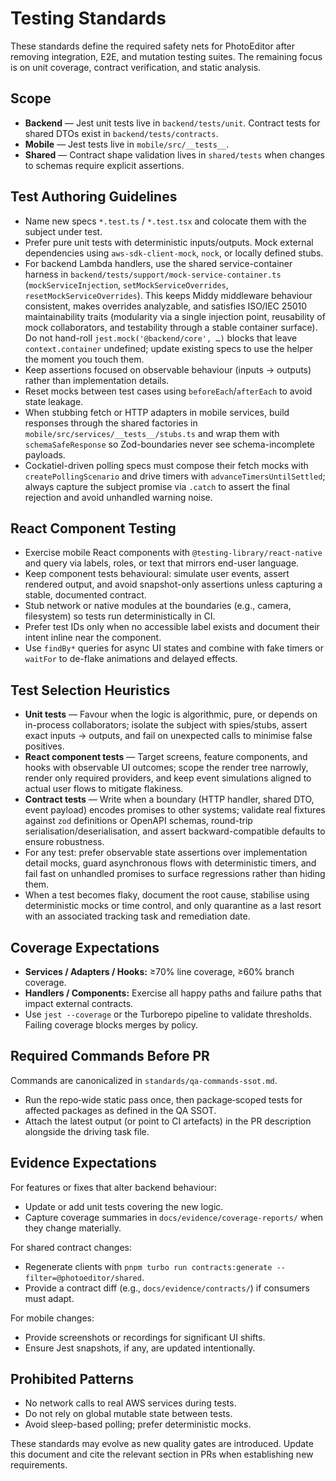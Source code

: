 # Testing Standards

These standards define the required safety nets for PhotoEditor after removing integration, E2E, and mutation testing suites. The remaining focus is on unit coverage, contract verification, and static analysis.

## Scope

- **Backend** — Jest unit tests live in `backend/tests/unit`. Contract tests for shared DTOs exist in `backend/tests/contracts`.
- **Mobile** — Jest tests live in `mobile/src/__tests__`.
- **Shared** — Contract shape validation lives in `shared/tests` when changes to schemas require explicit assertions.

## Test Authoring Guidelines

- Name new specs `*.test.ts` / `*.test.tsx` and colocate them with the subject under test.
- Prefer pure unit tests with deterministic inputs/outputs. Mock external dependencies using `aws-sdk-client-mock`, `nock`, or locally defined stubs.
- For backend Lambda handlers, use the shared service-container harness in `backend/tests/support/mock-service-container.ts` (`mockServiceInjection`, `setMockServiceOverrides`, `resetMockServiceOverrides`). This keeps Middy middleware behaviour consistent, makes overrides analyzable, and satisfies ISO/IEC 25010 maintainability traits (modularity via a single injection point, reusability of mock collaborators, and testability through a stable container surface). Do not hand-roll `jest.mock('@backend/core', …)` blocks that leave `context.container` undefined; update existing specs to use the helper the moment you touch them.
- Keep assertions focused on observable behaviour (inputs → outputs) rather than implementation details.
- Reset mocks between test cases using `beforeEach`/`afterEach` to avoid state leakage.
- When stubbing fetch or HTTP adapters in mobile services, build responses through the shared factories in `mobile/src/services/__tests__/stubs.ts` and wrap them with `schemaSafeResponse` so Zod-boundaries never see schema-incomplete payloads.
- Cockatiel-driven polling specs must compose their fetch mocks with `createPollingScenario` and drive timers with `advanceTimersUntilSettled`; always capture the subject promise via `.catch` to assert the final rejection and avoid unhandled warning noise.

## React Component Testing

- Exercise mobile React components with `@testing-library/react-native` and query via labels, roles, or text that mirrors end-user language.
- Keep component tests behavioural: simulate user events, assert rendered output, and avoid snapshot-only assertions unless capturing a stable, documented contract.
- Stub network or native modules at the boundaries (e.g., camera, filesystem) so tests run deterministically in CI.
- Prefer test IDs only when no accessible label exists and document their intent inline near the component.
- Use `findBy*` queries for async UI states and combine with fake timers or `waitFor` to de-flake animations and delayed effects.

## Test Selection Heuristics

- **Unit tests** — Favour when the logic is algorithmic, pure, or depends on in-process collaborators; isolate the subject with spies/stubs, assert exact inputs → outputs, and fail on unexpected calls to minimise false positives.
- **React component tests** — Target screens, feature components, and hooks with observable UI outcomes; scope the render tree narrowly, render only required providers, and keep event simulations aligned to actual user flows to mitigate flakiness.
- **Contract tests** — Write when a boundary (HTTP handler, shared DTO, event payload) encodes promises to other systems; validate real fixtures against `zod` definitions or OpenAPI schemas, round-trip serialisation/deserialisation, and assert backward-compatible defaults to ensure robustness.
- For any test: prefer observable state assertions over implementation detail mocks, guard asynchronous flows with deterministic timers, and fail fast on unhandled promises to surface regressions rather than hiding them.
- When a test becomes flaky, document the root cause, stabilise using deterministic mocks or time control, and only quarantine as a last resort with an associated tracking task and remediation date.

## Coverage Expectations

- **Services / Adapters / Hooks:** ≥70% line coverage, ≥60% branch coverage.
- **Handlers / Components:** Exercise all happy paths and failure paths that impact external contracts.
- Use `jest --coverage` or the Turborepo pipeline to validate thresholds. Failing coverage blocks merges by policy.

## Required Commands Before PR

Commands are canonicalized in `standards/qa-commands-ssot.md`.
- Run the repo‑wide static pass once, then package‑scoped tests for affected packages as defined in the QA SSOT.
- Attach the latest output (or point to CI artefacts) in the PR description alongside the driving task file.

## Evidence Expectations

For features or fixes that alter backend behaviour:
- Update or add unit tests covering the new logic.
- Capture coverage summaries in `docs/evidence/coverage-reports/` when they change materially.

For shared contract changes:
- Regenerate clients with `pnpm turbo run contracts:generate --filter=@photoeditor/shared`.
- Provide a contract diff (e.g., `docs/evidence/contracts/`) if consumers must adapt.

For mobile changes:
- Provide screenshots or recordings for significant UI shifts.
- Ensure Jest snapshots, if any, are updated intentionally.

## Prohibited Patterns

- No network calls to real AWS services during tests.
- Do not rely on global mutable state between tests.
- Avoid sleep-based polling; prefer deterministic mocks.

These standards may evolve as new quality gates are introduced. Update this document and cite the relevant section in PRs when establishing new requirements.
